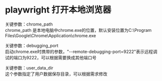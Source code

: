 # playwright 打开本地浏览器

关键参数：chrome_path  
chrome_path 是本地电脑中chrome.exe的位置，默认安装位置为C:\Program  Files\Google\Chrome\Application\chrome.exe  

关键参数：debugging_port  
启动chrome.exe时携带的参数，"--remote-debugging-port=9222"表示远程调试的端口为9222，可以根据需要换成其他端口号

关键参数：user_data_dir  
这个参数指定了用户数据保存目录，可以根据需求修改  


      

